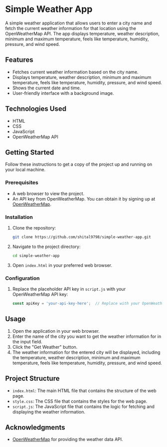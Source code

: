 
# Simple Weather App

A simple weather application that allows users to enter a city name and fetch the current weather information for that location using the OpenWeatherMap API. The app displays temperature, weather description, minimum and maximum temperature, feels like temperature, humidity, pressure, and wind speed.

## Features

- Fetches current weather information based on the city name.
- Displays temperature, weather description, minimum and maximum temperature, feels like temperature, humidity, pressure, and wind speed.
- Shows the current date and time.
- User-friendly interface with a background image.

## Technologies Used

- HTML
- CSS
- JavaScript
- OpenWeatherMap API

## Getting Started

Follow these instructions to get a copy of the project up and running on your local machine.

### Prerequisites

- A web browser to view the project.
- An API key from OpenWeatherMap. You can obtain it by signing up at [OpenWeatherMap](https://home.openweathermap.org/users/sign_up).

### Installation

1. Clone the repository:
    ```bash
    git clone https://github.com/shital9798/simple-weather-app.git
    ```
2. Navigate to the project directory:
    ```bash
    cd simple-weather-app
    ```
3. Open `index.html` in your preferred web browser.

### Configuration

1. Replace the placeholder API key in `script.js` with your OpenWeatherMap API key:
    ```javascript
    const apiKey = 'your-api-key-here';  // Replace with your OpenWeatherMap API key
    ```

## Usage

1. Open the application in your web browser.
2. Enter the name of the city you want to get the weather information for in the input field.
3. Click the "Get Weather" button.
4. The weather information for the entered city will be displayed, including the temperature, weather description, minimum and maximum temperature, feels like temperature, humidity, pressure, and wind speed.

## Project Structure

- `index.html`: The main HTML file that contains the structure of the web page.
- `style.css`: The CSS file that contains the styles for the web page.
- `script.js`: The JavaScript file that contains the logic for fetching and displaying the weather information.

## Acknowledgments

- [OpenWeatherMap](https://openweathermap.org/) for providing the weather data API.
